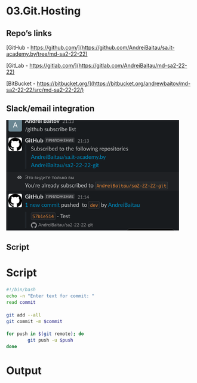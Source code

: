# 03.Git.Hosting

## Repo’s links

[GitHub - https://github.com/](https://github.com/AndreiBaitau/sa.it-academy.by/tree/md-sa2-22-22)

[GitLab - https://gitlab.com/](https://gitlab.com/AndreiBaitau/md-sa2-22-22)

[BitBucket - https://bitbucket.org/](https://bitbucket.org/andrewbaitov/md-sa2-22-22/src/md-sa2-22-22/)


## Slack/email integration

![script](image.png)

## Script

# Script

```bash
#!/bin/bash
echo -n "Enter text for commit: "
read commit

git add --all
git commit -m $commit

for push in $(git remote); do
        git push -u $push
done

```

# Output

```bash


```
